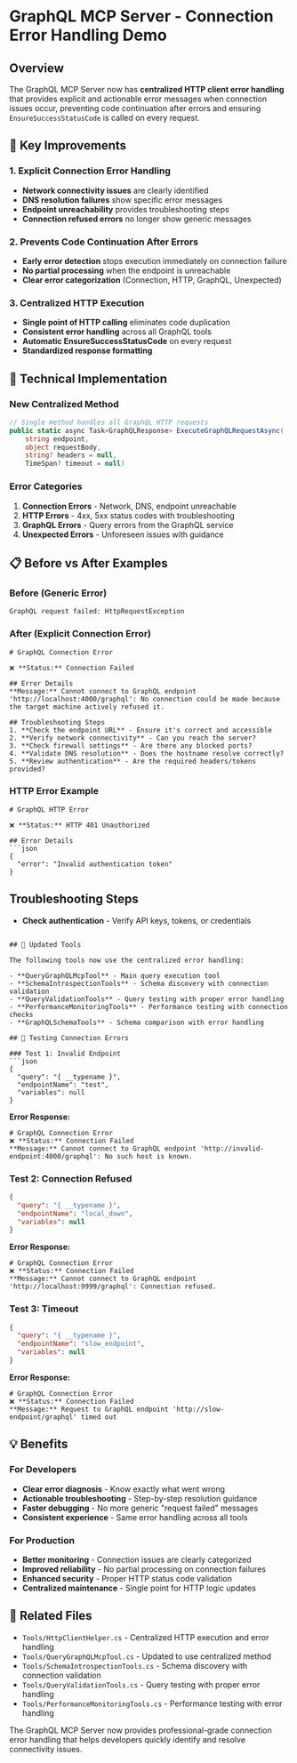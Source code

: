 # GraphQL MCP Server - Connection Error Handling Demo

## Overview

The GraphQL MCP Server now has **centralized HTTP client error handling** that provides explicit and actionable error messages when connection issues occur, preventing code continuation after errors and ensuring `EnsureSuccessStatusCode` is called on every request.

## 🎯 Key Improvements

### 1. **Explicit Connection Error Handling**
- **Network connectivity issues** are clearly identified
- **DNS resolution failures** show specific error messages
- **Endpoint unreachability** provides troubleshooting steps
- **Connection refused errors** no longer show generic messages

### 2. **Prevents Code Continuation After Errors**
- **Early error detection** stops execution immediately on connection failure
- **No partial processing** when the endpoint is unreachable
- **Clear error categorization** (Connection, HTTP, GraphQL, Unexpected)

### 3. **Centralized HTTP Execution**
- **Single point of HTTP calling** eliminates code duplication
- **Consistent error handling** across all GraphQL tools
- **Automatic EnsureSuccessStatusCode** on every request
- **Standardized response formatting**

## 🔧 Technical Implementation

### New Centralized Method

```csharp
// Single method handles all GraphQL HTTP requests
public static async Task<GraphQLResponse> ExecuteGraphQLRequestAsync(
    string endpoint, 
    object requestBody, 
    string? headers = null, 
    TimeSpan? timeout = null)
```

### Error Categories

1. **Connection Errors** - Network, DNS, endpoint unreachable
2. **HTTP Errors** - 4xx, 5xx status codes with troubleshooting
3. **GraphQL Errors** - Query errors from the GraphQL service
4. **Unexpected Errors** - Unforeseen issues with guidance

## 📋 Before vs After Examples

### Before (Generic Error)
```
GraphQL request failed: HttpRequestException
```

### After (Explicit Connection Error)
```
# GraphQL Connection Error

❌ **Status:** Connection Failed

## Error Details
**Message:** Cannot connect to GraphQL endpoint 'http://localhost:4000/graphql': No connection could be made because the target machine actively refused it.

## Troubleshooting Steps
1. **Check the endpoint URL** - Ensure it's correct and accessible
2. **Verify network connectivity** - Can you reach the server?
3. **Check firewall settings** - Are there any blocked ports?
4. **Validate DNS resolution** - Does the hostname resolve correctly?
5. **Review authentication** - Are the required headers/tokens provided?
```

### HTTP Error Example
```
# GraphQL HTTP Error

❌ **Status:** HTTP 401 Unauthorized

## Error Details
```json
{
  "error": "Invalid authentication token"
}
```

## Troubleshooting Steps
- **Check authentication** - Verify API keys, tokens, or credentials
```

## 🚀 Updated Tools

The following tools now use the centralized error handling:

- **QueryGraphQLMcpTool** - Main query execution tool
- **SchemaIntrospectionTools** - Schema discovery with connection validation
- **QueryValidationTools** - Query testing with proper error handling
- **PerformanceMonitoringTools** - Performance testing with connection checks
- **GraphQLSchemaTools** - Schema comparison with error handling

## 🧪 Testing Connection Errors

### Test 1: Invalid Endpoint
```json
{
  "query": "{ __typename }",
  "endpointName": "test",
  "variables": null
}
```

**Error Response:**
```
# GraphQL Connection Error
❌ **Status:** Connection Failed
**Message:** Cannot connect to GraphQL endpoint 'http://invalid-endpoint:4000/graphql': No such host is known.
```

### Test 2: Connection Refused
```json
{
  "query": "{ __typename }",
  "endpointName": "local_down",
  "variables": null
}
```

**Error Response:**
```
# GraphQL Connection Error
❌ **Status:** Connection Failed
**Message:** Cannot connect to GraphQL endpoint 'http://localhost:9999/graphql': Connection refused.
```

### Test 3: Timeout
```json
{
  "query": "{ __typename }",
  "endpointName": "slow_endpoint",
  "variables": null
}
```

**Error Response:**
```
# GraphQL Connection Error
❌ **Status:** Connection Failed
**Message:** Request to GraphQL endpoint 'http://slow-endpoint/graphql' timed out
```

## 💡 Benefits

### For Developers
- **Clear error diagnosis** - Know exactly what went wrong
- **Actionable troubleshooting** - Step-by-step resolution guidance
- **Faster debugging** - No more generic "request failed" messages
- **Consistent experience** - Same error handling across all tools

### For Production
- **Better monitoring** - Connection issues are clearly categorized
- **Improved reliability** - No partial processing on connection failures
- **Enhanced security** - Proper HTTP status code validation
- **Centralized maintenance** - Single point for HTTP logic updates

## 🔗 Related Files

- `Tools/HttpClientHelper.cs` - Centralized HTTP execution and error handling
- `Tools/QueryGraphQLMcpTool.cs` - Updated to use centralized method
- `Tools/SchemaIntrospectionTools.cs` - Schema discovery with connection validation
- `Tools/QueryValidationTools.cs` - Query testing with proper error handling
- `Tools/PerformanceMonitoringTools.cs` - Performance testing with error handling

The GraphQL MCP Server now provides professional-grade connection error handling that helps developers quickly identify and resolve connectivity issues.

